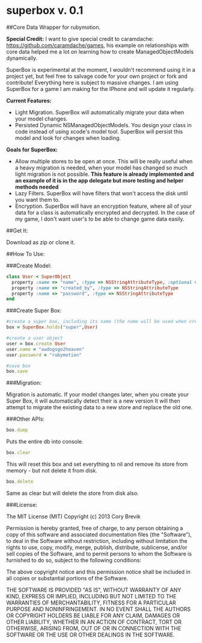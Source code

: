 superbox v. 0.1
========

##Core Data Wrapper for rubymotion.

**Special Credit:**
I want to give special credit to caramdache: https://github.com/caramdache/games,
his example on relationships with core data helped me a lot on learning how to create ManagedObjectModels dynamically.

SuperBox is experimental at the moment, I wouldn't recommend using it in a project yet, but feel free to salvage code for your own project or fork and contribute! Everything here is subject to massive changes.  I am using SuperBox for a game I am making for the IPhone and will update it regularly.

**Current Features:**

- Light Migration. SuperBox will automatically migrate your data when your model changes.
- Persisted Dynamic NSManagedObjectModels. You design your class in code instead of using xcode's model tool. SuperBox will persist this model and look for changes when loading.

**Goals for SuperBox:**

- Allow multiple stores to be open at once. This will be really useful when a heavy migration is needed, when your model has changed so much light migration is not possible. **This feature is already implemented and an example of it is in the app delegate but more testing and helper methods needed**
- Lazy Filters. SuperBox will have filters that won't access the disk until you want them to.
- Encryption. SuperBox will have an encryption feature, where all of your data for a class is automatically encrypted and decrypted. In the case of my game, I don't want user's to be able to change
  game data easily.

##Get It:

Download as zip or clone it.

##How To Use:

###Create Model:

```ruby
class User < SuperObject
  property :name => "name", :type => NSStringAttributeType, :optional => true
  property :name => "created_by", :type => NSStringAttributeType
  property :name => "password", :type => NSStringAttributeType
end
```

###Create Super Box:

```ruby
#create a super box, including its name (the name will be used when creating files, must be unique), and model classes
box = SuperBox.holds("super",User)

#create a user object
user = box.create User
user.name = "awdogsgo2heaven"
user.password = "rubymotion"

#save box
box.save
```

###Migration:

Migration is automatic. If your model changes later, when you create your Super Box, it will automatically detect their is a new version
It will then attempt to migrate the existing data to a new store and replace the old one.

###Other APIs:

```ruby
box.dump 
```
Puts the entire db into console. 

```ruby
box.clear 
```
This will reset this box and set everything to nil and remove its store from memory - but not delete it from disk.

```ruby
box.delete 
```
Same as clear but will delete the store from disk also.




###License:

The MIT License (MIT)
Copyright (c) 2013 Cory Brevik

Permission is hereby granted, free of charge, to any person obtaining a copy of this software and associated documentation files (the "Software"), to deal in the Software without restriction, including without limitation the rights to use, copy, modify, merge, publish, distribute, sublicense, and/or sell copies of the Software, and to permit persons to whom the Software is furnished to do so, subject to the following conditions:

The above copyright notice and this permission notice shall be included in all copies or substantial portions of the Software.

THE SOFTWARE IS PROVIDED "AS IS", WITHOUT WARRANTY OF ANY KIND, EXPRESS OR IMPLIED, INCLUDING BUT NOT LIMITED TO THE WARRANTIES OF MERCHANTABILITY, FITNESS FOR A PARTICULAR PURPOSE AND NONINFRINGEMENT. IN NO EVENT SHALL THE AUTHORS OR COPYRIGHT HOLDERS BE LIABLE FOR ANY CLAIM, DAMAGES OR OTHER LIABILITY, WHETHER IN AN ACTION OF CONTRACT, TORT OR OTHERWISE, ARISING FROM, OUT OF OR IN CONNECTION WITH THE SOFTWARE OR THE USE OR OTHER DEALINGS IN THE SOFTWARE.





